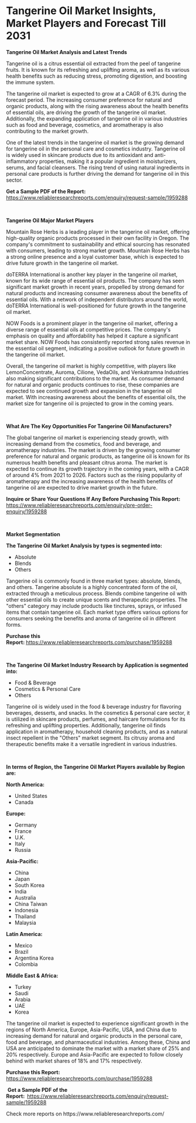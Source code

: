 <p><h1>Tangerine Oil Market Insights, Market Players and Forecast Till 2031</h1></p><p><strong>Tangerine Oil Market Analysis and Latest Trends</strong></p>
<p><p>Tangerine oil is a citrus essential oil extracted from the peel of tangerine fruits. It is known for its refreshing and uplifting aroma, as well as its various health benefits such as reducing stress, promoting digestion, and boosting the immune system.</p><p>The tangerine oil market is expected to grow at a CAGR of 6.3% during the forecast period. The increasing consumer preference for natural and organic products, along with the rising awareness about the health benefits of essential oils, are driving the growth of the tangerine oil market. Additionally, the expanding application of tangerine oil in various industries such as food and beverage, cosmetics, and aromatherapy is also contributing to the market growth.</p><p>One of the latest trends in the tangerine oil market is the growing demand for tangerine oil in the personal care and cosmetics industry. Tangerine oil is widely used in skincare products due to its antioxidant and anti-inflammatory properties, making it a popular ingredient in moisturizers, serums, and facial cleansers. The rising trend of using natural ingredients in personal care products is further driving the demand for tangerine oil in this sector.</p></p>
<p><strong>Get a Sample PDF of the Report:&nbsp;</strong> <a href="https://www.reliableresearchreports.com/enquiry/request-sample/1959288">https://www.reliableresearchreports.com/enquiry/request-sample/1959288</a></p>
<p>&nbsp;</p>
<p><strong>Tangerine Oil Major Market Players</strong></p>
<p><p>Mountain Rose Herbs is a leading player in the tangerine oil market, offering high-quality organic products processed in their own facility in Oregon. The company's commitment to sustainability and ethical sourcing has resonated with consumers, leading to strong market growth. Mountain Rose Herbs has a strong online presence and a loyal customer base, which is expected to drive future growth in the tangerine oil market.</p><p>doTERRA International is another key player in the tangerine oil market, known for its wide range of essential oil products. The company has seen significant market growth in recent years, propelled by strong demand for natural products and increasing consumer awareness about the benefits of essential oils. With a network of independent distributors around the world, doTERRA International is well-positioned for future growth in the tangerine oil market.</p><p>NOW Foods is a prominent player in the tangerine oil market, offering a diverse range of essential oils at competitive prices. The company's emphasis on quality and affordability has helped it capture a significant market share. NOW Foods has consistently reported strong sales revenue in the essential oil segment, indicating a positive outlook for future growth in the tangerine oil market.</p><p>Overall, the tangerine oil market is highly competitive, with players like LemonConcentrate, Auroma, Cilione, VedaOils, and Venkatramna Industries also making significant contributions to the market. As consumer demand for natural and organic products continues to rise, these companies are expected to see continued growth and expansion in the tangerine oil market. With increasing awareness about the benefits of essential oils, the market size for tangerine oil is projected to grow in the coming years.</p></p>
<p>&nbsp;</p>
<p><strong>What Are The Key Opportunities For Tangerine Oil Manufacturers?</strong></p>
<p><p>The global tangerine oil market is experiencing steady growth, with increasing demand from the cosmetics, food and beverage, and aromatherapy industries. The market is driven by the growing consumer preference for natural and organic products, as tangerine oil is known for its numerous health benefits and pleasant citrus aroma. The market is expected to continue its growth trajectory in the coming years, with a CAGR of around 4% from 2021 to 2026. Factors such as the rising popularity of aromatherapy and the increasing awareness of the health benefits of tangerine oil are expected to drive market growth in the future.</p></p>
<p><strong>Inquire or Share Your Questions If Any Before Purchasing This Report:</strong> <a href="https://www.reliableresearchreports.com/enquiry/pre-order-enquiry/1959288">https://www.reliableresearchreports.com/enquiry/pre-order-enquiry/1959288</a></p>
<p>&nbsp;</p>
<p><strong>Market Segmentation</strong></p>
<p><strong>The Tangerine Oil Market Analysis by types is segmented into:</strong></p>
<p><ul><li>Absolute</li><li>Blends</li><li>Others</li></ul></p>
<p><p>Tangerine oil is commonly found in three market types: absolute, blends, and others. Tangerine absolute is a highly concentrated form of the oil, extracted through a meticulous process. Blends combine tangerine oil with other essential oils to create unique scents and therapeutic properties. The "others" category may include products like tinctures, sprays, or infused items that contain tangerine oil. Each market type offers various options for consumers seeking the benefits and aroma of tangerine oil in different forms.</p></p>
<p><strong>Purchase this Report:&nbsp;</strong><a href="https://www.reliableresearchreports.com/purchase/1959288">https://www.reliableresearchreports.com/purchase/1959288</a></p>
<p>&nbsp;</p>
<p><strong>The Tangerine Oil Market Industry Research by Application is segmented into:</strong></p>
<p><ul><li>Food & Beverage</li><li>Cosmetics & Personal Care</li><li>Others</li></ul></p>
<p><p>Tangerine oil is widely used in the food & beverage industry for flavoring beverages, desserts, and snacks. In the cosmetics & personal care sector, it is utilized in skincare products, perfumes, and haircare formulations for its refreshing and uplifting properties. Additionally, tangerine oil finds application in aromatherapy, household cleaning products, and as a natural insect repellent in the "Others" market segment. Its citrusy aroma and therapeutic benefits make it a versatile ingredient in various industries.</p></p>
<p>&nbsp;</p>
<p><strong>In terms of Region, the Tangerine Oil Market Players available by Region are:</strong></p>
<p>
    <p> <strong> North America: </strong>
        <ul>
            <li>United States</li>
            <li>Canada</li>
        </ul>
        </p> 
    <p> <strong> Europe: </strong>
        <ul>
            <li>Germany</li>
            <li>France</li>
            <li>U.K.</li>
            <li>Italy</li>
            <li>Russia</li>
        </ul>
        </p> 
    <p> <strong> Asia-Pacific: </strong>
        <ul>
            <li>China</li>
            <li>Japan</li>
            <li>South Korea</li>
            <li>India</li>
            <li>Australia</li>
            <li>China Taiwan</li>
            <li>Indonesia</li>
            <li>Thailand</li>
            <li>Malaysia</li>
        </ul>
        </p> 
    <p> <strong> Latin America: </strong>
        <ul>
            <li>Mexico</li>
            <li>Brazil</li>
            <li>Argentina Korea</li>
            <li>Colombia</li>
        </ul>
        </p> 
    <p> <strong> Middle East & Africa: </strong>
        <ul>
            <li>Turkey</li>
            <li>Saudi</li>
            <li>Arabia</li>
            <li>UAE</li>
            <li>Korea</li>
        </ul>
    </p>
    </p>
<p><p>The tangerine oil market is expected to experience significant growth in the regions of North America, Europe, Asia-Pacific, USA, and China due to increasing demand for natural and organic products in the personal care, food and beverage, and pharmaceutical industries. Among these, China and USA are anticipated to dominate the market with a market share of 25% and 20% respectively. Europe and Asia-Pacific are expected to follow closely behind with market shares of 18% and 17% respectively.</p></p>
<p><strong>Purchase this Report: </strong><a href="https://www.reliableresearchreports.com/purchase/1959288">https://www.reliableresearchreports.com/purchase/1959288</a></p>
<p>&nbsp;<strong>Get a Sample PDF of the Report:&nbsp;&nbsp;</strong><a href="https://www.reliableresearchreports.com/enquiry/request-sample/1959288">https://www.reliableresearchreports.com/enquiry/request-sample/1959288</a></p>
<p><strong></strong></p>
<p>Check more reports on https://www.reliableresearchreports.com/</p>